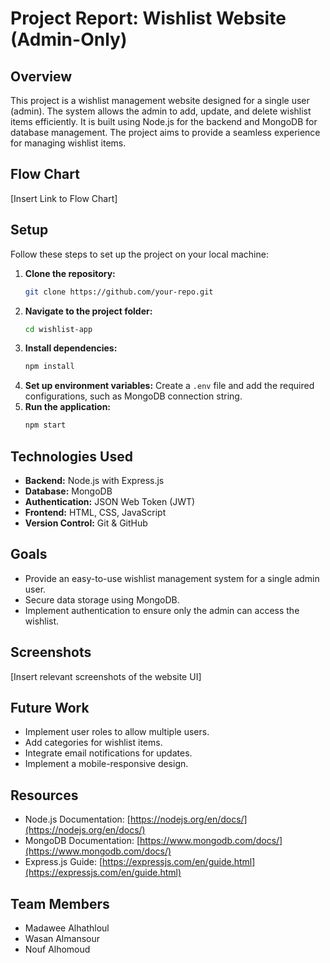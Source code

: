 # Project Report: Wishlist Website (Admin-Only)

## Overview
This project is a wishlist management website designed for a single user (admin). The system allows the admin to add, update, and delete wishlist items efficiently. It is built using Node.js for the backend and MongoDB for database management. The project aims to provide a seamless experience for managing wishlist items.

## Flow Chart
[Insert Link to Flow Chart]

## Setup
Follow these steps to set up the project on your local machine:

1. **Clone the repository:**
   ```bash
   git clone https://github.com/your-repo.git
   ```
2. **Navigate to the project folder:**
   ```bash
   cd wishlist-app
   ```
3. **Install dependencies:**
   ```bash
   npm install
   ```
4. **Set up environment variables:**
   Create a `.env` file and add the required configurations, such as MongoDB connection string.
5. **Run the application:**
   ```bash
   npm start
   ```

## Technologies Used
- **Backend:** Node.js with Express.js
- **Database:** MongoDB
- **Authentication:** JSON Web Token (JWT)
- **Frontend:** HTML, CSS, JavaScript 
- **Version Control:** Git & GitHub

## Goals
- Provide an easy-to-use wishlist management system for a single admin user.
- Secure data storage using MongoDB.
- Implement authentication to ensure only the admin can access the wishlist.

## Screenshots
[Insert relevant screenshots of the website UI]

## Future Work
- Implement user roles to allow multiple users.
- Add categories for wishlist items.
- Integrate email notifications for updates.
- Implement a mobile-responsive design.

## Resources
- Node.js Documentation: [https://nodejs.org/en/docs/](https://nodejs.org/en/docs/)
- MongoDB Documentation: [https://www.mongodb.com/docs/](https://www.mongodb.com/docs/)
- Express.js Guide: [https://expressjs.com/en/guide.html](https://expressjs.com/en/guide.html)

## Team Members
- Madawee Alhathloul
- Wasan Almansour
- Nouf Alhomoud
